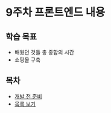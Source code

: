 # 9주차 프론트엔드 내용

## 학습 목표

- 배웠던 것들 총 종합의 시간
- 쇼핑몰 구축

## 목차

- [개발 전 준비](/week9/setting.md)
- [목록 보기](/week9/list.md)
